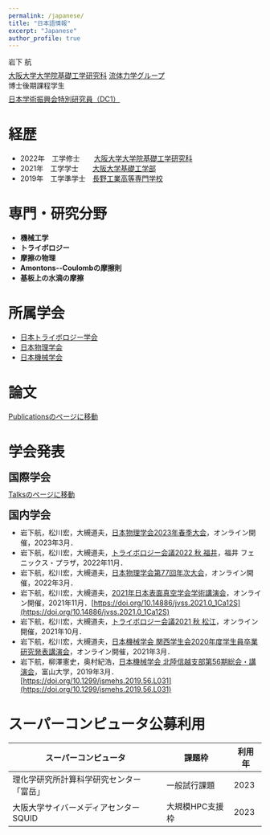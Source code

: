 ```yaml
---
permalink: /japanese/
title: "日本語情報"
excerpt: "Japanese"
author_profile: true
---
```


岩下 航
<p style="margin-bottom: -0.5em; "></p>

[大阪大学大学院基礎工学研究科](https://www.es.osaka-u.ac.jp/ja/) [流体力学グループ](https://fm.me.es.osaka-u.ac.jp/index.html) <br>
博士後期課程学生
<p style="margin-bottom: -0.5em; "></p>

[日本学術振興会特別研究員（DC1）](https://www.jsps.go.jp/j-pd/index.html)


経歴
=====

* 2022年　工学修士　　[大阪大学大学院基礎工学研究科](https://www.es.osaka-u.ac.jp/ja/)
* 2021年　工学学士　　[大阪大学基礎工学部](https://www.es.osaka-u.ac.jp/ja/)
* 2019年　工学準学士　[長野工業高等専門学校](https://www.nagano-nct.ac.jp/english/index.php)

<p style="margin-bottom: 1.5em; "></p>

専門・研究分野
======
* <b>機械工学</b>
* <b>トライボロジー</b>
* <b>摩擦の物理</b>
* <b>Amontons--Coulombの摩擦則</b>
* <b>基板上の水滴の摩擦</b>

所属学会
=====
* [日本トライボロジー学会](https://www.tribology.jp/index.html)
* [日本物理学会](https://www.jps.or.jp/)
* [日本機械学会](https://www.jsme.or.jp/)

<p style="margin-bottom: 2em; "></p>

論文
=====
[Publicationsのページに移動](https://wataiwashi.github.io/publications/)

学会発表
=====
<p style="margin-bottom: -1em; "></p>

国際学会
------
<p style="margin-bottom: -0.5em; "></p>

[Talksのページに移動](https://wataiwashi.github.io/talks/)
<p style="margin-bottom: -1em; "></p>

国内学会
-------
<p style="margin-bottom: -0.5em; "></p>

* 岩下航，松川宏，大槻道夫，[日本物理学会2023年春季大会](https://www.jps.or.jp/activities/meetings/spring/spring_index.php)，オンライン開催，2023年3月．
* 岩下航，松川宏，大槻道夫，[トライボロジー会議2022 秋 福井](https://www.tribology.jp/conference/tribology_conference/22fukui/index.html)，福井 フェニックス・プラザ，2022年11月．
* 岩下航，松川宏，大槻道夫，[日本物理学会第77回年次大会](https://www.jps.or.jp/activities/meetings/annual/annual-index.php)，オンライン開催，2022年3月．
* 岩下航，松川宏，大槻道夫，[2021年日本表面真空学会学術講演会](https://www.jvss.jp/annual/mtg2021/)，オンライン開催，2021年11月．[https://doi.org/10.14886/jvss.2021.0_1Ca12S](https://doi.org/10.14886/jvss.2021.0_1Ca12S)
* 岩下航，松川宏，大槻道夫，[トライボロジー会議2021 秋 松江](https://www.tribology.jp/conference/tribology_conference/21matsue/index.html)，オンライン開催，2021年10月．
* 岩下航，松川宏，大槻道夫，[日本機械学会 関西学生会2020年度学生員卒業研究発表講演会](https://confit.atlas.jp/guide/event/ksconf2021s/top)，オンライン開催，2021年3月．
* 岩下航，柳澤憲史，奥村紀浩，[日本機械学会 北陸信越支部第56期総会・講演会](https://www.jsme.or.jp/conference/hsconf19/)，富山大学，2019年3月．[https://doi.org/10.1299/jsmehs.2019.56.L031](https://doi.org/10.1299/jsmehs.2019.56.L031)

<p style="margin-bottom: 1.5em; "></p>

スーパーコンピュータ公募利用
=====

|  スーパーコンピュータ  |  課題枠  |  利用年  |
| ---- | ---- | ---- |
|  理化学研究所計算科学研究センター 「富岳」  |  一般試行課題  | 2023 |
|  大阪大学サイバーメディアセンター SQUID  |  大規模HPC支援枠  | 2023 |
